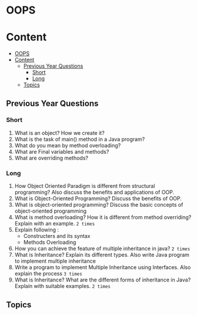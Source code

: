 # OOPS

# Content

- [OOPS](#oops)
- [Content](#content)
  - [Previous Year Questions](#previous-year-questions)
    - [Short](#short)
    - [Long](#long)
  - [Topics](#topics)

## Previous Year Questions

### Short

1. What is an object? How we create it?
2. What is the task of main() method in a Java program?
3. What do you mean by method overloading?
4. What are Final variables and methods?
5. What are overriding methods?

### Long

1. How Object Oriented Paradigm is different from structural programming? Also discuss
   the benefits and applications of OOP.
2. What is Object-Oriented Programming? Discuss the benefits of OOP.
3. What is object-oriented programming? Discuss the basic concepts of object-oriented
   programming
4. What is method overloading? How it is different from method overriding? Explain with
   an example. `2 times`
5. Explain following :
   - Constructers and its syntax
   - Methods Overloading
6. How you can achieve the feature of multiple inheritance in java? `2 times`
7. What is Inheritance? Explain its different types. Also write Java program to implement
   multiple inheritance
8. Write a program to implement Multiple Inheritance using Interfaces. Also explain the
   process `3 times`
9. What is Inheritance? What are the different forms of inheritance in Java? Explain with
   suitable examples. `2 times`

## Topics
